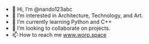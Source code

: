 - 👋 Hi, I’m @nando123abc
- 👀 I’m interested in Architecture, Technology, and Art.
- 🌱 I’m currently learning Python and C++
- 💞️ I’m looking to collaborate on projects.
- 📫 How to reach me www.worp.space

<!---
nando123abc/nando123abc is a ✨ special ✨ repository because its `README.md` (this file) appears on your GitHub profile.
You can click the Preview link to take a look at your changes.
--->
